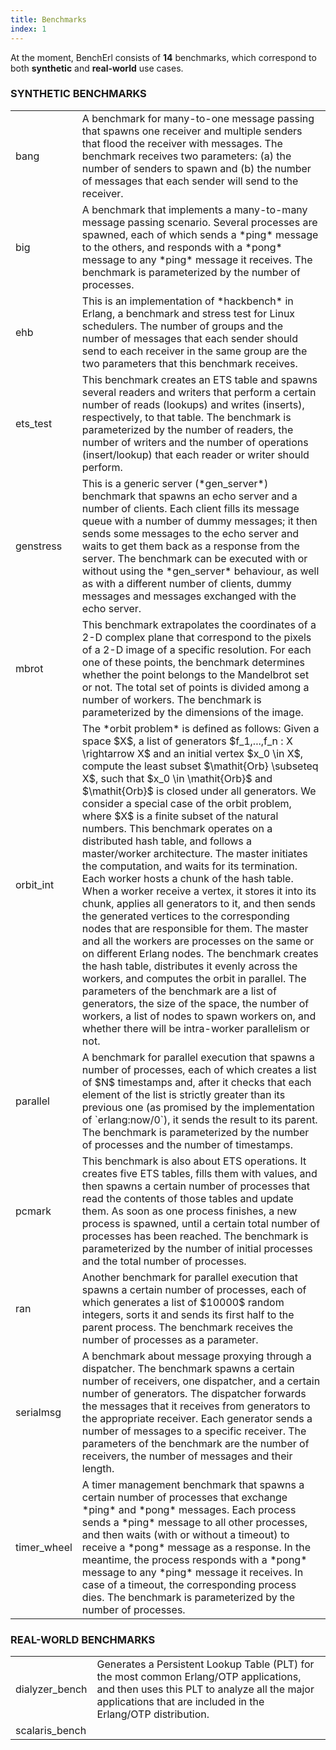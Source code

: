 ```yaml
---
title: Benchmarks
index: 1
---
```


At the moment, BenchErl consists of **14** benchmarks, which correspond to both **synthetic** and **real-world** use cases.

### SYNTHETIC BENCHMARKS

<table border="0" cellpadding="5">
	<tr>
		<td class="bench-name">bang</td>
		<td class="bench-description">
			A benchmark for many-to-one message passing that spawns one receiver and multiple senders that flood the receiver with messages.
			The benchmark receives two parameters: (a) the number of senders to spawn and (b) the number of messages that each sender will send to the receiver.
		</td>
	</tr>
	<tr>
		<td class="bench-name">big</td>
		<td class="bench-description">
			A benchmark that implements a many-to-many message passing scenario.
			Several processes are spawned, each of which sends a *ping* message to the others,
			and responds with a *pong* message to any *ping* message it receives.
			The benchmark is parameterized by the number of processes.
		</td>
	</tr>
	<tr>
		<td class="bench-name">ehb</td>
		<td class="bench-description">
			This is an implementation of *hackbench* in Erlang, a benchmark and stress test for Linux schedulers.
			The number of groups and the number of messages that each sender should send to each receiver in the
			same group are the two parameters that this benchmark receives.
		</td>
	</tr>
	<tr>
		<td class="bench-name">ets_test</td>
		<td class="bench-description">
			This benchmark creates an ETS table and spawns several readers and writers that perform a certain number of reads (lookups) and writes (inserts),
			respectively, to that table. The benchmark is parameterized by the number of readers, the number of writers and the number of operations
			(insert/lookup) that each reader or writer should perform.
		</td>
	</tr>
	<tr>
		<td class="bench-name">genstress</td>
		<td class="bench-description">
			This is a generic server (*gen_server*) benchmark that spawns an echo server and a number of clients. Each client fills its message
			queue with a number of dummy messages; it then sends some messages to the echo server and waits to get them back as a response from the
			server. The benchmark can be executed with or without using the *gen_server* behaviour, as well as with a different number of
			clients, dummy messages and messages exchanged with the echo server.
		</td>
	</tr>
	<tr>
		<td class="bench-name">mbrot</td>
		<td class="bench-description">
			This benchmark extrapolates the coordinates of a 2-D complex plane that correspond to the pixels of a 2-D image of a specific resolution.
			For each one of these points, the benchmark determines whether the point belongs to the Mandelbrot set or not.
			The total set of points is divided among a number of workers. The benchmark is parameterized by the dimensions of the image.
		</td>
	</tr>
	<tr>
		<td class="bench-name">orbit_int</td>
		<td class="bench-description">
			The *orbit problem* is defined as follows: Given a space $X$, a list of generators $f_1,...,f_n : X \rightarrow X$ and an initial vertex $x_0 \in X$,
			compute the least subset $\mathit{Orb} \subseteq X$, such that $x_0 \in \mathit{Orb}$ and $\mathit{Orb}$ is closed under all generators.
			We consider a special case of the orbit problem, where $X$ is a finite subset of the natural numbers.  
			This benchmark operates on a distributed hash table, and follows a master/worker architecture. The master initiates the computation, and waits
			for its termination. Each worker hosts a chunk of the hash table. When a worker receive a vertex, it stores it into its chunk, applies all generators
			to it, and then sends the generated vertices to the corresponding nodes that are responsible for them. The master and all the workers are processes on
			the same or on different Erlang nodes. The benchmark creates the hash table, distributes it evenly across the workers, and computes the orbit in
			parallel. The parameters of the benchmark are a list of generators, the size of the space, the number of workers, a list of nodes to spawn workers on,
			and whether there will be intra-worker parallelism or not.
		</td>
	</tr>
	<tr>
		<td class="bench-name">parallel</td>
		<td class="bench-description">
			A benchmark for parallel execution that spawns a number of processes, each of which creates a list of $N$ timestamps and, after it checks that each
			element of the list is strictly greater than its previous one (as promised by the implementation of `erlang:now/0`), it sends the result to its parent.
			The benchmark is parameterized by the number of processes and the number of timestamps.
		</td>
	</tr>
	<tr>
		<td class="bench-name">pcmark</td>
		<td class="bench-description">
			This benchmark is also about ETS operations. It creates five ETS tables, fills them with values, and then spawns a certain number of processes that read
			the contents of those tables and update them. As soon as one process finishes, a new process is spawned, until a certain total number of processes has been
			reached. The benchmark is parameterized by the number of initial processes and the total number of processes.
		</td>
	</tr>
	<tr>
		<td class="bench-name">ran</td>
		<td class="bench-description">
			Another benchmark for parallel execution that spawns a certain number of processes, each of which generates a list of $10000$ random integers, sorts
			it and sends its first half to the parent process. The benchmark receives the number of processes as a parameter.
		</td>
	</tr>
	<tr>
		<td class="bench-name">serialmsg</td>
		<td class="bench-description">
			A benchmark about message proxying through a dispatcher. The benchmark spawns a certain number of receivers, one dispatcher, and a certain number
			of generators. The dispatcher forwards the messages that it receives from generators to the appropriate receiver. Each generator sends a number of
			messages to a specific receiver. The parameters of the benchmark are the number of receivers, the number of messages and their length.
		</td>
	</tr>
	<tr>
		<td class="bench-name">timer_wheel</td>
		<td class="bench-description">
			A timer management benchmark that spawns a certain number of processes that exchange *ping* and *pong* messages. Each process sends a
			*ping* message to all other processes, and then waits (with or without a timeout) to receive a *pong* message as a response. In the meantime,
			the process responds with a *pong* message to any *ping* message it receives. In case of a timeout, the corresponding process dies. The
			benchmark is parameterized by the number of processes.
		</td>
	</tr>
</table>

### REAL-WORLD BENCHMARKS

<table border="0" cellpadding="5">
	<tr>
		<td class="bench-name">dialyzer_bench</td>
		<td class="bench-description">Generates a Persistent Lookup Table (PLT) for the most common Erlang/OTP applications, and then uses this PLT to analyze all the major applications that are included in the Erlang/OTP distribution.</td>	
	</tr>
    <tr><td class="bench-name">scalaris_bench</td><td class="bench-description"></td></tr>
</table>

